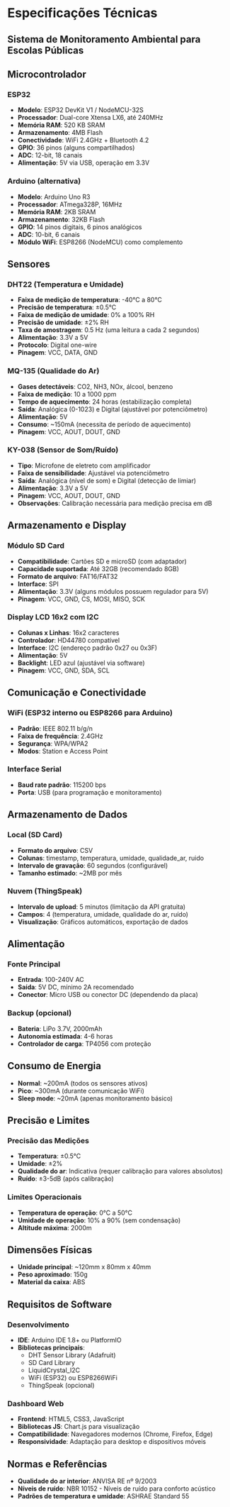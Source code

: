 # Especificações Técnicas

## Sistema de Monitoramento Ambiental para Escolas Públicas

## Microcontrolador

### ESP32

-   **Modelo**: ESP32 DevKit V1 / NodeMCU-32S
-   **Processador**: Dual-core Xtensa LX6, até 240MHz
-   **Memória RAM**: 520 KB SRAM
-   **Armazenamento**: 4MB Flash
-   **Conectividade**: WiFi 2.4GHz + Bluetooth 4.2
-   **GPIO**: 36 pinos (alguns compartilhados)
-   **ADC**: 12-bit, 18 canais
-   **Alimentação**: 5V via USB, operação em 3.3V

### Arduino (alternativa)

-   **Modelo**: Arduino Uno R3
-   **Processador**: ATmega328P, 16MHz
-   **Memória RAM**: 2KB SRAM
-   **Armazenamento**: 32KB Flash
-   **GPIO**: 14 pinos digitais, 6 pinos analógicos
-   **ADC**: 10-bit, 6 canais
-   **Módulo WiFi**: ESP8266 (NodeMCU) como complemento

## Sensores

### DHT22 (Temperatura e Umidade)

-   **Faixa de medição de temperatura**: -40°C a 80°C
-   **Precisão de temperatura**: ±0.5°C
-   **Faixa de medição de umidade**: 0% a 100% RH
-   **Precisão de umidade**: ±2% RH
-   **Taxa de amostragem**: 0.5 Hz (uma leitura a cada 2 segundos)
-   **Alimentação**: 3.3V a 5V
-   **Protocolo**: Digital one-wire
-   **Pinagem**: VCC, DATA, GND

### MQ-135 (Qualidade do Ar)

-   **Gases detectáveis**: CO2, NH3, NOx, álcool, benzeno
-   **Faixa de medição**: 10 a 1000 ppm
-   **Tempo de aquecimento**: 24 horas (estabilização completa)
-   **Saída**: Analógica (0-1023) e Digital (ajustável por potenciômetro)
-   **Alimentação**: 5V
-   **Consumo**: ~150mA (necessita de período de aquecimento)
-   **Pinagem**: VCC, AOUT, DOUT, GND

### KY-038 (Sensor de Som/Ruído)

-   **Tipo**: Microfone de eletreto com amplificador
-   **Faixa de sensibilidade**: Ajustável via potenciômetro
-   **Saída**: Analógica (nível de som) e Digital (detecção de limiar)
-   **Alimentação**: 3.3V a 5V
-   **Pinagem**: VCC, AOUT, DOUT, GND
-   **Observações**: Calibração necessária para medição precisa em dB

## Armazenamento e Display

### Módulo SD Card

-   **Compatibilidade**: Cartões SD e microSD (com adaptador)
-   **Capacidade suportada**: Até 32GB (recomendado 8GB)
-   **Formato de arquivo**: FAT16/FAT32
-   **Interface**: SPI
-   **Alimentação**: 3.3V (alguns módulos possuem regulador para 5V)
-   **Pinagem**: VCC, GND, CS, MOSI, MISO, SCK

### Display LCD 16x2 com I2C

-   **Colunas x Linhas**: 16x2 caracteres
-   **Controlador**: HD44780 compatível
-   **Interface**: I2C (endereço padrão 0x27 ou 0x3F)
-   **Alimentação**: 5V
-   **Backlight**: LED azul (ajustável via software)
-   **Pinagem**: VCC, GND, SDA, SCL

## Comunicação e Conectividade

### WiFi (ESP32 interno ou ESP8266 para Arduino)

-   **Padrão**: IEEE 802.11 b/g/n
-   **Faixa de frequência**: 2.4GHz
-   **Segurança**: WPA/WPA2
-   **Modos**: Station e Access Point

### Interface Serial

-   **Baud rate padrão**: 115200 bps
-   **Porta**: USB (para programação e monitoramento)

## Armazenamento de Dados

### Local (SD Card)

-   **Formato do arquivo**: CSV
-   **Colunas**: timestamp, temperatura, umidade, qualidade_ar, ruido
-   **Intervalo de gravação**: 60 segundos (configurável)
-   **Tamanho estimado**: ~2MB por mês

### Nuvem (ThingSpeak)

-   **Intervalo de upload**: 5 minutos (limitação da API gratuita)
-   **Campos**: 4 (temperatura, umidade, qualidade do ar, ruído)
-   **Visualização**: Gráficos automáticos, exportação de dados

## Alimentação

### Fonte Principal

-   **Entrada**: 100-240V AC
-   **Saída**: 5V DC, mínimo 2A recomendado
-   **Conector**: Micro USB ou conector DC (dependendo da placa)

### Backup (opcional)

-   **Bateria**: LiPo 3.7V, 2000mAh
-   **Autonomia estimada**: 4-6 horas
-   **Controlador de carga**: TP4056 com proteção

## Consumo de Energia

-   **Normal**: ~200mA (todos os sensores ativos)
-   **Pico**: ~300mA (durante comunicação WiFi)
-   **Sleep mode**: ~20mA (apenas monitoramento básico)

## Precisão e Limites

### Precisão das Medições

-   **Temperatura**: ±0.5°C
-   **Umidade**: ±2%
-   **Qualidade do ar**: Indicativa (requer calibração para valores absolutos)
-   **Ruído**: ±3-5dB (após calibração)

### Limites Operacionais

-   **Temperatura de operação**: 0°C a 50°C
-   **Umidade de operação**: 10% a 90% (sem condensação)
-   **Altitude máxima**: 2000m

## Dimensões Físicas

-   **Unidade principal**: ~120mm x 80mm x 40mm
-   **Peso aproximado**: 150g
-   **Material da caixa**: ABS

## Requisitos de Software

### Desenvolvimento

-   **IDE**: Arduino IDE 1.8+ ou PlatformIO
-   **Bibliotecas principais**:
    -   DHT Sensor Library (Adafruit)
    -   SD Card Library
    -   LiquidCrystal_I2C
    -   WiFi (ESP32) ou ESP8266WiFi
    -   ThingSpeak (opcional)

### Dashboard Web

-   **Frontend**: HTML5, CSS3, JavaScript
-   **Bibliotecas JS**: Chart.js para visualização
-   **Compatibilidade**: Navegadores modernos (Chrome, Firefox, Edge)
-   **Responsividade**: Adaptação para desktop e dispositivos móveis

## Normas e Referências

-   **Qualidade do ar interior**: ANVISA RE nº 9/2003
-   **Níveis de ruído**: NBR 10152 - Níveis de ruído para conforto acústico
-   **Padrões de temperatura e umidade**: ASHRAE Standard 55
